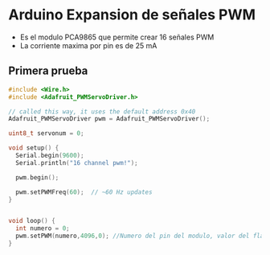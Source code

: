 # Arduino Expansion de señales PWM

* Es el modulo PCA9865 que permite crear 16 señales PWM
* La corriente maxima por pin es de 25 mA

## Primera prueba
```c++
#include <Wire.h>
#include <Adafruit_PWMServoDriver.h>

// called this way, it uses the default address 0x40
Adafruit_PWMServoDriver pwm = Adafruit_PWMServoDriver();

uint8_t servonum = 0;

void setup() {
  Serial.begin(9600);
  Serial.println("16 channel pwm!");

  pwm.begin();

  pwm.setPWMFreq(60);  // ~60 Hz updates
}


void loop() {
  int numero = 0;
  pwm.setPWM(numero,4096,0); //Numero del pin del modulo, valor del flanco de subida y bajada??, cantidad de energia??
}


```
